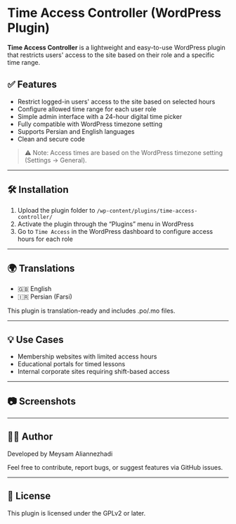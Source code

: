 # Time Access Controller (WordPress Plugin)

**Time Access Controller** is a lightweight and easy-to-use WordPress plugin that restricts users' access to the site based on their role and a specific time range.

## ✅ Features

- Restrict logged-in users' access to the site based on selected hours
- Configure allowed time range for each user role
- Simple admin interface with a 24-hour digital time picker
- Fully compatible with WordPress timezone setting
- Supports Persian and English languages
- Clean and secure code

> ⚠️ Note: Access times are based on the WordPress timezone setting (Settings → General).

---

## 🛠 Installation

1. Upload the plugin folder to `/wp-content/plugins/time-access-controller/`
2. Activate the plugin through the “Plugins” menu in WordPress
3. Go to `Time Access` in the WordPress dashboard to configure access hours for each role

---

## 🌍 Translations

- 🇬🇧 English
- 🇮🇷 Persian (Farsi)

This plugin is translation-ready and includes .po/.mo files.

---

## 💡 Use Cases

- Membership websites with limited access hours
- Educational portals for timed lessons
- Internal corporate sites requiring shift-based access

---

## 📷 Screenshots


---

## 🧑‍💻 Author

Developed by Meysam Aliannezhadi

Feel free to contribute, report bugs, or suggest features via GitHub issues.

---

## 📜 License

This plugin is licensed under the GPLv2 or later.

